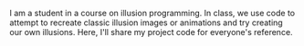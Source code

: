I am a student in a course on illusion programming.
In class, we use code to attempt to recreate classic illusion images or animations and try creating our own illusions.
Here, I'll share my project code for everyone's reference.
